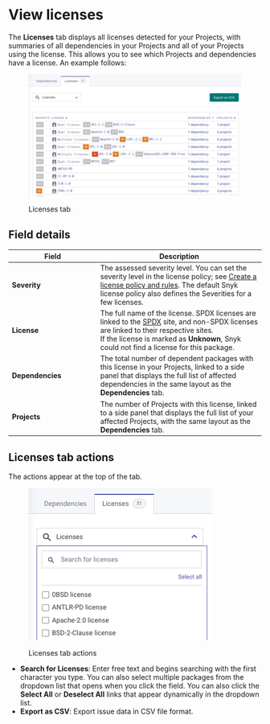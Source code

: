 # View licenses

The **Licenses** tab displays all licenses detected for your Projects, with summaries of all dependencies in your Projects and all of your Projects using the license. This allows you to see which Projects and dependencies have a license. An example follows:

<div align="left">

<figure><img src="../../.gitbook/assets/Screenshot 2023-05-11 at 15.38.44.png" alt="Licenses tab"><figcaption><p>Licenses tab</p></figcaption></figure>

</div>

## **Field details**

<table><thead><tr><th width="162">Field</th><th>Description</th></tr></thead><tbody><tr><td><strong>Severity</strong></td><td>The assessed severity level. You can set the severity level in the license policy; see <a href="../../enterprise-configuration/policies/license-policies/create-a-license-policy-and-rules.md">Create a license policy and rules</a>. The default Snyk license policy also defines the Severities for a few licenses.</td></tr><tr><td><strong>License</strong></td><td>The full name of the license. SPDX licenses are linked to the <a href="https://spdx.org">SPDX</a> site, and non-SPDX licenses are linked to their respective sites.<br>If the license is marked as <strong>Unknown</strong>, Snyk could not find a license for this package.</td></tr><tr><td><strong>Dependencies</strong></td><td>The total number of dependent packages with this license in your Projects, linked to a side panel that displays the full list of affected dependencies in the same layout as the <strong>Dependencies</strong> tab.</td></tr><tr><td><strong>Projects</strong></td><td>The number of Projects with this license, linked to a side panel that displays the full list of your affected Projects, with the same layout as the <strong>Dependencies</strong> tab.</td></tr></tbody></table>

## **Licenses tab actions**

The actions appear at the top of the tab.

<div align="left">

<figure><img src="../../.gitbook/assets/Screenshot 2023-05-11 at 15.50.22 (1) (1).png" alt="Licenses tab actions"><figcaption><p>Licenses tab actions</p></figcaption></figure>

</div>

* **Search for Licenses**: Enter free text and begins searching with the first character you type. You can also select multiple packages from the dropdown list that opens when you click the field. You can also click the **Select All** or **Deselect All** links that appear dynamically in the dropdown list.
* **Export as CSV**: Export issue data in CSV file format.
